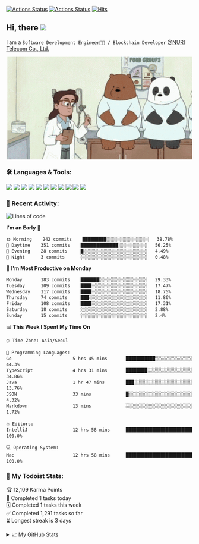 
[![Actions Status](https://github.com/ddok2/ddok2/workflows/Todoist%20Readme/badge.svg)](https://github.com/ddok2/ddok2/actions)
[![Actions Status](https://github.com/ddok2/ddok2/workflows/wakatime-stats/badge.svg)](https://github.com/ddok2/ddok2/actions)
[![Hits](https://hits.seeyoufarm.com/api/count/incr/badge.svg?url=https%3A%2F%2Fgithub.com%2Fddok2)](https://hits.seeyoufarm.com)

<!-- ![visitors](https://visitor-badge.laobi.icu/badge?page_id=ddok2.ddok2) -->
## Hi, there <img src="https://raw.githubusercontent.com/MartinHeinz/MartinHeinz/master/wave.gif" width="25px">

I am a `Software Development Engineer🧑‍💻 / Blockchain Developer` [@NURI Telecom Co., Ltd.](http://www.nuritelecom.com)


<p align="center">
<img align="center" alt="GIF" src="img/debugging.gif" />
</p>


### 🛠 Languages & Tools:
<p>
    <img src="https://img.shields.io/badge/go-%2300ADD8.svg?&style=for-the-badge&logo=go&logoColor=white"/>
    <img src="https://img.shields.io/badge/node.js%20-%2343853D.svg?&style=for-the-badge&logo=node.js&logoColor=white"/>
    <img src="https://img.shields.io/badge/javascript%20-%23323330.svg?&style=for-the-badge&logo=javascript&logoColor=%23F7DF1E"/>
    <img src="https://img.shields.io/badge/typescript%20-%23007ACC.svg?&style=for-the-badge&logo=typescript&logoColor=white"/>
    <img src="https://img.shields.io/badge/python%20-%2314354C.svg?&style=for-the-badge&logo=python&logoColor=white"/>
    <img src="https://img.shields.io/badge/react%20-%2320232a.svg?&style=for-the-badge&logo=react&logoColor=%2361DAFB"/>
    <img src="https://img.shields.io/badge/AWS%20-%23FF9900.svg?&style=for-the-badge&logo=amazon-aws&logoColor=white"/>
    <img src="https://img.shields.io/badge/Google%20Cloud%20-%234285F4.svg?&style=for-the-badge&logo=google-cloud&logoColor=white"/>
    <img src="https://img.shields.io/badge/docker%20-%230db7ed.svg?&style=for-the-badge&logo=docker&logoColor=white"/>
    <img src="https://img.shields.io/badge/kubernetes%20-%23326ce5.svg?&style=for-the-badge&logo=kubernetes&logoColor=white"/>
    <img src="https://img.shields.io/badge/ansible%20-%231A1918.svg?&style=for-the-badge&logo=ansible&logoColor=white"/>
</p>

### 🌈 Recent Activity:
<!--START_SECTION:waka-->
![Lines of code](https://img.shields.io/badge/From%20Hello%20World%20I%27ve%20Written-45918%20lines%20of%20code-blue)

**I'm an Early 🐤** 

```text
🌞 Morning    242 commits    █████████░░░░░░░░░░░░░░░░   38.78% 
🌆 Daytime    351 commits    ██████████████░░░░░░░░░░░   56.25% 
🌃 Evening    28 commits     █░░░░░░░░░░░░░░░░░░░░░░░░   4.49% 
🌙 Night      3 commits      ░░░░░░░░░░░░░░░░░░░░░░░░░   0.48%

```
📅 **I'm Most Productive on Monday** 

```text
Monday       183 commits    ███████░░░░░░░░░░░░░░░░░░   29.33% 
Tuesday      109 commits    ████░░░░░░░░░░░░░░░░░░░░░   17.47% 
Wednesday    117 commits    ████░░░░░░░░░░░░░░░░░░░░░   18.75% 
Thursday     74 commits     ███░░░░░░░░░░░░░░░░░░░░░░   11.86% 
Friday       108 commits    ████░░░░░░░░░░░░░░░░░░░░░   17.31% 
Saturday     18 commits     ░░░░░░░░░░░░░░░░░░░░░░░░░   2.88% 
Sunday       15 commits     ░░░░░░░░░░░░░░░░░░░░░░░░░   2.4%

```


📊 **This Week I Spent My Time On** 

```text
⌚︎ Time Zone: Asia/Seoul

💬 Programming Languages: 
Go                       5 hrs 45 mins       ███████████░░░░░░░░░░░░░░   44.3% 
TypeScript               4 hrs 31 mins       ████████░░░░░░░░░░░░░░░░░   34.86% 
Java                     1 hr 47 mins        ███░░░░░░░░░░░░░░░░░░░░░░   13.76% 
JSON                     33 mins             █░░░░░░░░░░░░░░░░░░░░░░░░   4.32% 
Markdown                 13 mins             ░░░░░░░░░░░░░░░░░░░░░░░░░   1.72%

🔥 Editors: 
IntelliJ                 12 hrs 58 mins      █████████████████████████   100.0%

💻 Operating System: 
Mac                      12 hrs 58 mins      █████████████████████████   100.0%

```


<!--END_SECTION:waka-->

### 🚧 My Todoist Stats:
<!-- TODO-IST:START -->
🏆  12,109 Karma Points           
🌸  Completed 1 tasks today           
🗓  Completed 1 tasks this week           
✅  Completed 1,291 tasks so far           
⏳  Longest streak is 3 days
<!-- TODO-IST:END -->

<details>
<summary>📈 My GitHub Stats</summary>
<p align="center"> <img src="https://github-readme-stats.vercel.app/api?username=ddok2&show_icons=true" alt="ddok2" />
</details>
